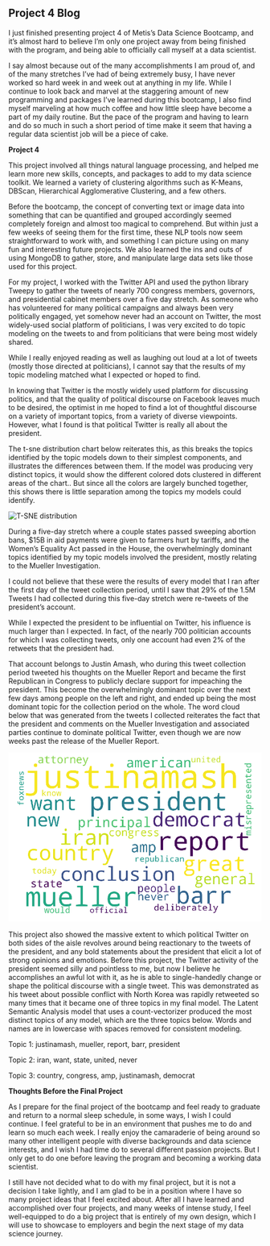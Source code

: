 ## Project 4 Blog

I just finished presenting project 4 of Metis’s Data Science Bootcamp, and it’s almost hard to believe I’m only one project away from being finished with the program, and being able to officially call myself at a data scientist.

I say almost because out of the many accomplishments I am proud of, and of the many stretches I’ve had of being extremely busy, I have never worked so hard week in and week out at anything in my life. While I continue to look back and marvel at the staggering amount of new programming and packages I’ve learned during this bootcamp, I also find myself marveling at how much coffee and how little sleep have become a part of my daily routine. But the pace of the program and having to learn and do so much in such a short period of time make it seem that having a regular data scientist job will be a piece of cake.

**Project 4**

This project involved all things natural language processing, and helped me learn more new skills, concepts, and packages to add to my data science toolkit. We learned a variety of clustering algorithms such as K-Means, DBScan, Hierarchical Agglomerative Clustering, and a few others.

Before the bootcamp, the concept of converting text or image data into something that can be quantified and grouped accordingly seemed completely foreign and almost too magical to comprehend. But within just a few weeks of seeing them for the first time, these NLP tools now seem straightforward to work with, and something I can picture using on many fun and interesting future projects.  We also learned the ins and outs of using MongoDB to gather, store, and manipulate large data sets like those used for this project.

For my project, I worked with the Twitter API and used the python library Tweepy to gather the tweets of nearly 700 congress members, governors, and presidential cabinet members over a five day stretch. As someone who has volunteered for many political campaigns and always been very politically engaged, yet somehow never had an account on Twitter, the most widely-used social platform of politicians, I was very excited to do topic modeling on the tweets to and from politicians that were being most widely shared.

While I really enjoyed reading as well as laughing out loud at a lot of tweets (mostly those directed at politicians),  I cannot say that the results of my topic modeling matched what I expected or hoped to find.

In knowing that Twitter is the mostly widely used platform for discussing politics, and that the quality of political discourse on Facebook leaves much to be desired, the optimist in me hoped to find a lot of thoughtful discourse on a variety of important topics, from a variety of diverse viewpoints. However, what I found is that political Twitter is really all about the president.

The t-sne distribution chart below reiterates this, as this breaks the topics identified by the topic models down to their simplest components, and illustrates the differences between them. If the model was producing very distinct topics, it would show the different colored dots clustered in different areas of the chart.. But since all the colors are largely bunched together, this shows there is little separation among the topics my models could identify.

![T-SNE distribution](proj4tsne.png)


During a five-day stretch where a couple states passed sweeping abortion bans, $15B in aid payments were given to farmers hurt by tariffs, and the Women’s Equality Act passed in the House, the overwhelmingly dominant topics identified by my topic models involved the president, mostly relating to the Mueller Investigation.

I could not believe that these were the results of every model that I ran after the first day of the tweet collection period, until I saw that 29% of the 1.5M Tweets I had collected during this five-day stretch were re-tweets of the president’s account.

While I expected the president to be influential on Twitter, his influence is much larger than I expected. In fact, of the nearly 700 politician accounts for which I was collecting tweets, only one account had even 2% of the retweets that the president had.

That account belongs to Justin Amash, who during this tweet collection period tweeted his thoughts on the Mueller Report and became the first Republican in Congress to publicly declare support for impeaching the president. This become the overwhelmingly dominant topic over the next few days among people on the left and right, and ended up being the most dominant topic for the collection period on the whole. The word cloud below that was generated from the tweets I collected reiterates the fact that the president and comments on the Mueller Investigation and associated parties continue to dominate political Twitter, even though we are now weeks past the release of the Mueller Report.

![Tweet Word Cloud](proj_4_wordcloud.png)

This project also showed the massive extent to which political Twitter on both sides of the aisle revolves around being reactionary to the tweets of the president, and any bold statements about the president that elicit a lot of strong opinions and emotions. Before this project, the Twitter activity of the president seemed silly and pointless to me, but now I believe he accomplishes an awful lot with it, as he is able to single-handedly change or shape the political discourse with a single tweet. This was demonstrated as his tweet about possible conflict with North Korea was rapidly retweeted so many times that it became one of three topics in my final model. The Latent Semantic Analysis model that uses a count-vectorizer produced the most distinct topics of any model, which are the three topics below. Words and names are in lowercase  with spaces removed for consistent modeling.

Topic 1:		justinamash, mueller, report, barr, president

Topic 2:		iran, want, state, united, never

Topic 3:		country, congress, amp, justinamash, democrat

**Thoughts Before the Final Project**

As I prepare for the final project of the bootcamp and feel ready to graduate and return to a normal sleep schedule, in some ways, I wish I could continue. I feel grateful to be in an environment that pushes me to do and learn so much each week. I really enjoy the camaraderie of being around so many other intelligent people with diverse backgrounds and data science interests, and I wish I had time do to several different passion projects. But I only get to do one before leaving the program and becoming a working data scientist.

I still have not decided what to do with my final project, but it is not a decision I take lightly, and I am glad to be in a position where I have so many project ideas that I feel excited about. After all I have learned and accomplished over four projects, and many weeks of intense study, I feel well-equipped to do a big project that is entirely of my own design, which I will use to showcase to employers and begin the next stage of my data science journey.
